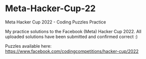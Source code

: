 # Meta-Hacker-Cup-22
Meta Hacker Cup 2022 - Coding Puzzles Practice

My practice solutions to the Facebook (Meta) Hacker Cup 2022. All uploaded solutions have been submitted and confirmed correct :)

Puzzles available here: https://www.facebook.com/codingcompetitions/hacker-cup/2022
